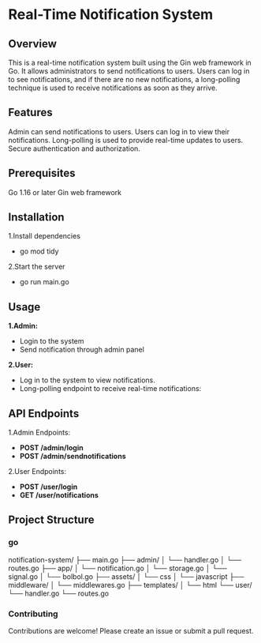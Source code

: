 # Real-Time Notification System


## Overview

This is a real-time notification system built using the Gin web framework in Go. It allows administrators to send notifications to users. Users can log in to see notifications, and if there are no new notifications, a long-polling technique is used to receive notifications as soon as they arrive.

## Features

Admin can send notifications to users.
Users can log in to view their notifications.
Long-polling is used to provide real-time updates to users.
Secure authentication and authorization.

## Prerequisites

Go 1.16 or later
Gin web framework

## Installation

1.Install dependencies
  - go mod tidy
    
2.Start the server
  - go run main.go

## Usage

**1.Admin:**
  - Login to the system
  - Send notification through admin panel

**2.User:**
  - Log in to the system to view notifications.
  - Long-polling endpoint to receive real-time notifications:

## API Endpoints

1.Admin Endpoints:
  - **POST /admin/login**
  - **POST /admin/sendnotifications**

2.User Endpoints:
  - **POST /user/login**
  - **GET /user/notifications**

## Project Structure

### go

notification-system/
├── main.go
├── admin/
│   └── handler.go
│   └── routes.go
├── app/
│   └── notification.go
│   └── storage.go
│   └── signal.go
│   └── bolbol.go
├── assets/
│   └── css
│   └── javascript
├── middleware/
│   └── middlewares.go
├── templates/
│   └── html
└── user/
    └── handler.go
    └── routes.go
    
### Contributing

Contributions are welcome! Please create an issue or submit a pull request.


 
